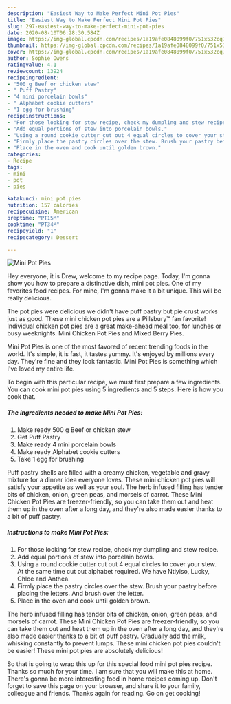 ```yaml
---
description: "Easiest Way to Make Perfect Mini Pot Pies"
title: "Easiest Way to Make Perfect Mini Pot Pies"
slug: 297-easiest-way-to-make-perfect-mini-pot-pies
date: 2020-08-10T06:28:30.584Z
image: https://img-global.cpcdn.com/recipes/1a19afe0848099f0/751x532cq70/mini-pot-pies-recipe-main-photo.jpg
thumbnail: https://img-global.cpcdn.com/recipes/1a19afe0848099f0/751x532cq70/mini-pot-pies-recipe-main-photo.jpg
cover: https://img-global.cpcdn.com/recipes/1a19afe0848099f0/751x532cq70/mini-pot-pies-recipe-main-photo.jpg
author: Sophie Owens
ratingvalue: 4.1
reviewcount: 13924
recipeingredient:
- "500 g Beef or chicken stew"
- " Puff Pastry"
- "4 mini porcelain bowls"
- " Alphabet cookie cutters"
- "1 egg for brushing"
recipeinstructions:
- "For those looking for stew recipe, check my dumpling and stew recipe."
- "Add equal portions of stew into porcelain bowls."
- "Using a round cookie cutter cut out 4 equal circles to cover your stew. At the same time cut out alphabet required. We have Ntiyiso, Lucky, Chloe and Anthea."
- "Firmly place the pastry circles over the stew. Brush your pastry before placing the letters. And brush over the letter."
- "Place in the oven and cook until golden brown."
categories:
- Recipe
tags:
- mini
- pot
- pies

katakunci: mini pot pies 
nutrition: 157 calories
recipecuisine: American
preptime: "PT15M"
cooktime: "PT34M"
recipeyield: "1"
recipecategory: Dessert

---
```



![Mini Pot Pies](https://img-global.cpcdn.com/recipes/1a19afe0848099f0/751x532cq70/mini-pot-pies-recipe-main-photo.jpg)

Hey everyone, it is Drew, welcome to my recipe page. Today, I'm gonna show you how to prepare a distinctive dish, mini pot pies. One of my favorites food recipes. For mine, I'm gonna make it a bit unique. This will be really delicious.

The pot pies were delicious we didn&#39;t have puff pastry but pie crust works just as good. These mini chicken pot pies are a Pillsbury™ fan favorite! Individual chicken pot pies are a great make-ahead meal too, for lunches or busy weeknights. Mini Chicken Pot Pies and Mixed Berry Pies.

Mini Pot Pies is one of the most favored of recent trending foods in the world. It's simple, it is fast, it tastes yummy. It's enjoyed by millions every day. They're fine and they look fantastic. Mini Pot Pies is something which I've loved my entire life.


To begin with this particular recipe, we must first prepare a few ingredients. You can cook mini pot pies using 5 ingredients and 5 steps. Here is how you cook that.

<!--inarticleads1-->

##### The ingredients needed to make Mini Pot Pies:

1. Make ready 500 g Beef or chicken stew
1. Get  Puff Pastry
1. Make ready 4 mini porcelain bowls
1. Make ready  Alphabet cookie cutters
1. Take 1 egg for brushing


Puff pastry shells are filled with a creamy chicken, vegetable and gravy mixture for a dinner idea everyone loves. These mini chicken pot pies will satisfy your appetite as well as your soul. The herb infused filling has tender bits of chicken, onion, green peas, and morsels of carrot. These Mini Chicken Pot Pies are freezer-friendly, so you can take them out and heat them up in the oven after a long day, and they&#39;re also made easier thanks to a bit of puff pastry. 

<!--inarticleads2-->

##### Instructions to make Mini Pot Pies:

1. For those looking for stew recipe, check my dumpling and stew recipe.
1. Add equal portions of stew into porcelain bowls.
1. Using a round cookie cutter cut out 4 equal circles to cover your stew. At the same time cut out alphabet required. We have Ntiyiso, Lucky, Chloe and Anthea.
1. Firmly place the pastry circles over the stew. Brush your pastry before placing the letters. And brush over the letter.
1. Place in the oven and cook until golden brown.


The herb infused filling has tender bits of chicken, onion, green peas, and morsels of carrot. These Mini Chicken Pot Pies are freezer-friendly, so you can take them out and heat them up in the oven after a long day, and they&#39;re also made easier thanks to a bit of puff pastry. Gradually add the milk, whisking constantly to prevent lumps. These mini chicken pot pies couldn&#39;t be easier! These mini pot pies are absolutely delicious! 

So that is going to wrap this up for this special food mini pot pies recipe. Thanks so much for your time. I am sure that you will make this at home. There's gonna be more interesting food in home recipes coming up. Don't forget to save this page on your browser, and share it to your family, colleague and friends. Thanks again for reading. Go on get cooking!
